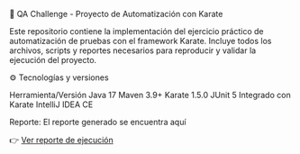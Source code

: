 🥋 QA Challenge - Proyecto de Automatización con Karate

Este repositorio contiene la implementación del ejercicio práctico de automatización de pruebas con el framework Karate.
Incluye todos los archivos, scripts y reportes necesarios para reproducir y validar la ejecución del proyecto.

⚙️ Tecnologías y versiones

Herramienta/Versión
Java	17
Maven	3.9+
Karate	1.5.0
JUnit 5	Integrado con Karate
IntelliJ IDEA CE

Reporte:
El reporte generado se encuentra aquí

👉 [Ver reporte de ejecución](reports/apiTest.pets.pets.html)
